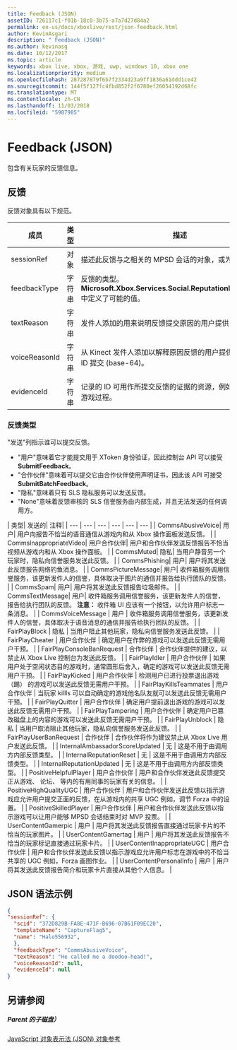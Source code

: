 ```yaml
---
title: Feedback (JSON)
assetID: 726117c1-f01b-18c0-3b75-a7a7d27d84a2
permalink: en-us/docs/xboxlive/rest/json-feedback.html
author: KevinAsgari
description: " Feedback (JSON)"
ms.author: kevinasg
ms.date: 10/12/2017
ms.topic: article
keywords: xbox live, xbox, 游戏, uwp, windows 10, xbox one
ms.localizationpriority: medium
ms.openlocfilehash: 287287879f6b7f2334d23a9ff1836a61ddd1ce42
ms.sourcegitcommit: 144f5f127fc4fbd852f2f6780ef26054192d68fc
ms.translationtype: MT
ms.contentlocale: zh-CN
ms.lasthandoff: 11/03/2018
ms.locfileid: "5987985"
---
```

# <a name="feedback-json"></a>Feedback (JSON)
包含有关玩家的反馈信息。
<a id="ID4EN"></a>


## <a name="feedback"></a>反馈

反馈对象具有以下规范。

| 成员| 类型| 描述|
| --- | --- | --- |
| sessionRef| 对象 | 描述此反馈与之相关的 MPSD 会话的对象，或为 null。 |
| feedbackType| 字符串 | 反馈的类型。 <b>Microsoft.Xbox.Services.Social.ReputationFeedbackType</b>中定义了可能的值。 |
| textReason| 字符串| 发件人添加的用来说明反馈提交原因的用户提供的文本。 |
| voiceReasonId| 字符串| 从 Kinect 发件人添加以解释原因反馈的用户提供的语音文件的 ID 提交 (base-64)。 |
| evidenceId| 字符串| 记录的 ID 可用作所提交反馈的证据的资源，例如，视频文件玩游戏过程。 |

<a id="ID4EVC"></a>


### <a name="feedback-types"></a>反馈类型

"发送"列指示谁可以提交反馈。

   * "用户"意味着它才能提交用于 XToken 身份验证，因此控制台 API 可以接受**SubmitFeedback**。
   * "合作伙伴"意味着可以提交它由合作伙伴使用声明证书，因此该 API 可接受**SubmitBatchFeedback**。
   * "隐私"意味着只有 SLS 隐私服务可以发送反馈。
   * "None"意味着反馈审核的 SLS 信誉服务由内部生成，并且无法发送的任何调用方。

| 类型| 发送的| 注释|
| --- | --- | --- | --- | --- | --- |
| CommsAbusiveVoice| 用户| 用户向报告不恰当的语音通信从游戏内和从 Xbox 操作面板发送反馈。 |
| CommsInappropriateVideo| 用户合作伙伴| 用户和合作伙伴发送反馈报告不恰当视频从游戏内和从 Xbox 操作面板。 |
| CommsMuted| 隐私| 当用户静音另一个玩家时，隐私向信誉服务发送此反馈。 |
| CommsPhishing| 用户| 用户将其发送此反馈报告网络钓鱼消息。 |
| CommsPictureMessage| 用户| 收件箱服务调用信誉服务，该更新发件人的信誉，具体取决于图片的通信并报告给执行团队的反馈。 |
| CommsSpam| 用户| 用户将其发送此反馈报告垃圾邮件。 |
| CommsTextMessage| 用户| 收件箱服务调用信誉服务，该更新发件人的信誉，报告给执行团队的反馈。 **注意：** 收件箱 UI 应该有一个按钮，以允许用户标志一条消息。 |
  | CommsVoiceMessage | 用户 | 收件箱服务调用信誉服务，该更新发件人的信誉，具体取决于语音消息的通信并报告给执行团队的反馈。  |
  | FairPlayBlock | 隐私 | 当用户阻止其他玩家，隐私向信誉服务发送此反馈。  |
  | FairPlayCheater | 用户合作伙伴 | 确定用户在作弊的游戏可以发送此反馈无需用户干预。  |
  | FairPlayConsoleBanRequest | 合作伙伴 | 合作伙伴提供的建议，以禁止从 Xbox Live 控制台为发送此反馈。  |
  | FairPlayIdler | 用户合作伙伴 | 如果用户处于空闲状态目的游戏时，通常圆形后舍入，确定的游戏可以发送此反馈无需用户干预。  |
  | FairPlayKicked | 用户合作伙伴 | 检测用户已进行投票退出游戏 （踢） 的游戏可以发送此反馈无需用户干预。  |
  | FairPlayKillsTeammates | 用户合作伙伴 | 当玩家 killls 可以自动确定的游戏他名队友就可以发送此反馈无需用户干预。  |
  | FairPlayQuitter | 用户合作伙伴 | 确定用户提前退出游戏的游戏可以发送此反馈无需用户干预。  |
  | FairPlayTampering | 用户合作伙伴 | 确定用户已篡改磁盘上的内容的游戏可以发送此反馈无需用户干预。  |
  | FairPlayUnblock | 隐私 | 当用户取消阻止其他玩家，隐私向信誉服务发送此反馈。  |
  | FairPlayUserBanRequest | 合作伙伴 | 合作伙伴将作为建议禁止从 Xbox Live 用户发送此反馈。  |
  | InternalAmbassadorScoreUpdated | 无 | 这是不用于由调用方内部反馈类型。  |
  | InternalReputationReset | 无 | 这是不用于由调用方内部反馈类型。  |
  | InternalReputationUpdated | 无 | 这是不用于由调用方内部反馈类型。  |
  | PositiveHelpfulPlayer | 用户合作伙伴 | 用户和合作伙伴发送此反馈提交正从游戏、 论坛、 等内的有用同事的玩家有关的信息。  |
  | PositiveHighQualityUGC | 用户合作伙伴 | 用户和合作伙伴发送此反馈以指示游戏应允许用户提交正面的反馈，在从游戏内的共享 UGC 例如，调节 Forza 中的设置。  |
  | PositiveSkilledPlayer | 用户合作伙伴 | 用户和合作伙伴发送此反馈以指示游戏可以让用户能够 MPSD 会话结束时对 MVP 投票。  |
  | UserContentGamerpic | 用户 | 用户将其发送此反馈报告直接通过玩家卡片的不恰当的玩家图片。  |
  | UserContentGamertag | 用户 | 用户将其发送此反馈报告不恰当的玩家标记直接通过玩家卡片。  |
  | UserContentInappropriateUGC | 用户合作伙伴 | 用户和合作伙伴发送此反馈以指示游戏应允许用户标志在游戏中的不恰当共享的 UGC 例如，Forza 画图作业。  |
  | UserContentPersonalInfo | 用户 | 用户将其发送此反馈报告简介和玩家卡片直接从其他个人信息。  |

<a id="ID4EFEAC"></a>


## <a name="sample-json-syntax"></a>JSON 语法示例


```json
{
"sessionRef": {
  "scid": "372D829B-FA8E-471F-B696-07B61F09EC20",
  "templateName": "CaptureFlag5",
  "name": "Halo556932",
  },
  "feedbackType": "CommsAbusiveVoice",
  "textReason": "He called me a doodoo-head!",
  "voiceReasonId": null,
  "evidenceId": null
}

```


<a id="ID4EOEAC"></a>


## <a name="see-also"></a>另请参阅

<a id="ID4EQEAC"></a>


##### <a name="parent"></a>Parent 的子磁盘）

[JavaScript 对象表示法 (JSON) 对象参考](atoc-xboxlivews-reference-json.md)
